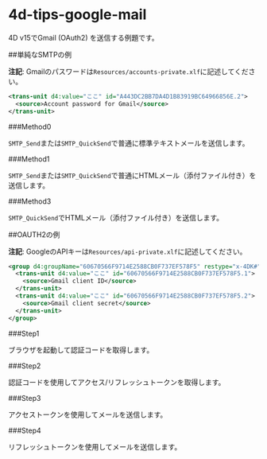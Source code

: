 # 4d-tips-google-mail
4D v15でGmail (OAuth2) を送信する例題です。

##単純なSMTPの例

**注記**: Gmailのパスワードは``Resources/accounts-private.xlf``に記述してください。

```xml
<trans-unit d4:value="ここ" id="A443DC2BB7DA4D1B83919BC64966856E.2">
  <source>Account password for Gmail</source>
</trans-unit>
```

###Method0

``SMTP_Send``または``SMTP_QuickSend``で普通に標準テキストメールを送信します。

###Method1

``SMTP_Send``または``SMTP_QuickSend``で普通にHTMLメール（添付ファイル付き）を送信します。

###Method3

``SMTP_QuickSend``でHTMLメール（添付ファイル付き）を送信します。

##OAUTH2の例

**注記**: GoogleのAPIキーは``Resources/api-private.xlf``に記述してください。

```xml
<group d4:groupName="60670566F9714E2588CB0F737EF578F5" restype="x-4DK#">
  <trans-unit d4:value="ここ" id="60670566F9714E2588CB0F737EF578F5.1">
    <source>Gmail client ID</source>
  </trans-unit>
  <trans-unit d4:value="ここ" id="60670566F9714E2588CB0F737EF578F5.2">
    <source>Gmail client secret</source>
  </trans-unit>
</group>
```

###Step1

ブラウザを起動して認証コードを取得します。

###Step2

認証コードを使用してアクセス/リフレッシュトークンを取得します。

###Step3

アクセストークンを使用してメールを送信します。

###Step4

リフレッシュトークンを使用してメールを送信します。
